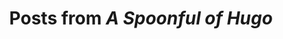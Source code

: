 ---
title: "Posts from *A Spoonful of Hugo*"
description: "A forking fun new feature for series."
images: "/img/spoon.jpg"
cascade:
  key: "booyah"
  layout: list-sidebar # list, list-sidebar, list-grid
  images:
  - /img/spoon.jpg
---